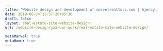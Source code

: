```yaml
---
title: "Website design and development of marvelrealtors.com | Ajency.in Goa"
date: 2018-06-04T12:57:20+05:30
draft: false
layout: real-estate-site-website-design
url: /website-design/goa-our-work/real-estate-site-website-design/

metaMarvel: true
metaHome: true
---
```

